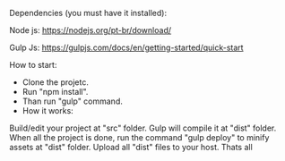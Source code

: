 Dependencies (you must have it installed):

Node js: https://nodejs.org/pt-br/download/

Gulp Js: https://gulpjs.com/docs/en/getting-started/quick-start

How to start:

 * Clone the projetc.
 * Run "npm install".
 * Than run "gulp" command.
 * How it works:

Build/edit your project at "src" folder.
Gulp will compile it at "dist" folder.
When all the project is done, run the command "gulp deploy" to minify assets at "dist" folder.
Upload all "dist" files to your host.
Thats all
